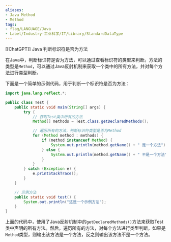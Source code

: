 ```yaml
---
aliases:
- Java Method
- Method
tags:
- flag/LANGUAGE/Java
- Label/Industry-工业科学/IT/Library/StandardDataType
---
```


[[ChatGPT]] Java 判断标识符是否为方法

在Java中，判断标识符是否为方法，可以通过查看标识符的类型来判断。方法的类型是`Method`，可以通过Java反射机制来获取一个类中的所有方法，并对每个方法进行类型判断。

下面是一个简单的示例代码，用于判断一个标识符是否为方法：

```java
import java.lang.reflect.*;

public class Test {
    public static void main(String[] args) {
        try {
            // 获取Test类中所有的方法
            Method[] methods = Test.class.getDeclaredMethods();

            // 遍历所有的方法，判断标识符类型是否为Method
            for (Method method : methods) {
                if (method instanceof Method) {
                    System.out.println(method.getName() + " 是一个方法");
                } else {
                    System.out.println(method.getName() + " 不是一个方法");
                }
            }
        } catch (Exception e) {
            e.printStackTrace();
        }
    }

    // 示例方法
    public static void test() {
        System.out.println("这是一个示例方法");
    }
}
```

上面的代码中，使用了Java反射机制中的`getDeclaredMethods()`方法来获取Test类中声明的所有方法。然后，遍历所有的方法，对每个方法进行类型判断，如果是`Method`类型，则输出该方法是一个方法，反之则输出该方法不是一个方法。
